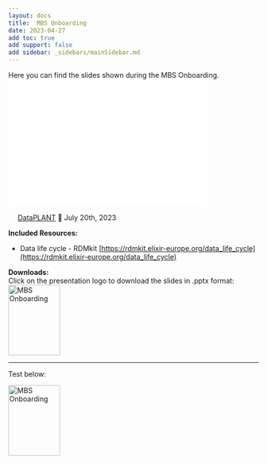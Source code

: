 ```yaml
---
layout: docs
title:  MBS Onboarding
date: 2023-04-27
add toc: true
add support: false
add sidebar: _sidebars/mainSidebar.md
---
```

Here you can find the slides shown during the MBS Onboarding.   
<embed
    src="./MBS_Onboarding.pdf"
    type="application/pdf"
    width="400px"
    height="255px"
/>   

<a href="https://creativecommons.org/licenses/by/4.0/"><img src="/docs/img/_logos/CreativeCommons/by.svg" style="height:15px"></a> [DataPLANT](https://nfdi4plants.org/) 📆 July 20th, 2023

**Included Resources:**   
* Data life cycle - RDMkit [https://rdmkit.elixir-europe.org/data_life_cycle](https://rdmkit.elixir-europe.org/data_life_cycle)

**Downloads:**   
Click on the presentation logo to download the slides in .pptx format:   
<a id="download-link" href="/docs/teaching-materials/disseminations/2023-04-27_MBS-Onboarding/MBS_Onboarding.pdf" download>
  <img src="/docs/img/Emojis/presentation.svg" alt="MBS Onboarding" width="104" height="142">
</a>
<hr>
<script src="/js/bundle.js"></script>

Test below:

<a id="download-link" href="/docs/teaching-materials/disseminations/2023-04-27_MBS-Onboarding/MBS_OnboardingSmall.pptx" download="MBS_OnboardingSmall.pptx" type="application/vnd.openxmlformats-officedocument.presentationml.presentation">
  <img src="/docs/img/Emojis/presentation.svg" alt="MBS Onboarding" width="104" height="142">
</a>
